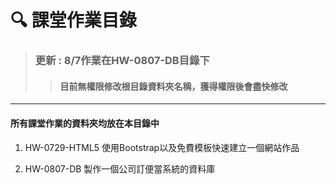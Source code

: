 :mag: 課堂作業目錄
===

> ### 更新 : 8/7作業在HW-0807-DB目錄下
>> #### 目前無權限修改根目錄資料夾名稱，獲得權限後會盡快修改

---

#### 所有課堂作業的資料夾均放在本目錄中
1. HW-0729-HTML5
使用Bootstrap以及免費模板快速建立一個網站作品

2. HW-0807-DB
製作一個公司訂便當系統的資料庫


